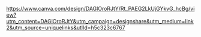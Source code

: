 https://www.canva.com/design/DAGlOroRJtY/Rt_PAEG2LkUjGYkvG_hcBg/view?utm_content=DAGlOroRJtY&utm_campaign=designshare&utm_medium=link2&utm_source=uniquelinks&utlId=h5c323c6767
